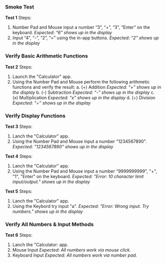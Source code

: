 ### Smoke Test

**Test 1**
Steps:
1. Number Pad and Mouse input a number “3”, “+”, “3”, “Enter” on the keyboard.
*Expected: “6” shows up in the display*
2. Input “4”, “-”, “2”, “=” using the in-app buttons.
*Expected: “2” shows up in the display*

### Verify Basic Arithmetic Functions

**Test 2**
Steps:
1. Launch the "Calculator" app.
2. Using the Number Pad and Mouse perform the following arithmetic functions and verify the result:
a. (+) Addition *Expected: “+” shows up in the display*
b. (-) Subtraction *Expected: “-” shows up in the display*
c. (x) Multiplication *Expected: “x” shows up in the display*
d. (÷) Division *Expected: “÷” shows up in the display*

### Verify Display Functions

**Test 3**
Steps:
1. Lanch the "Calculator" app.
2. Using the Number Pad and Mouse input a number "1234567890".
*Expected: "1234567890" shows up in the display*

**Test 4**
Steps:
1. Lanch the "Calculator" app.
2. Using the Number Pad and Mouse input a number "9999999999", "+", "1", "Enter" on the keyboard.
*Expected: "Error: 10 character limit input/output." shows up in the display*

**Test 5**
Steps:
1. Lanch the "Calculator" app.
2. Using the Keybord try input "a".
*Expected: "Error: Wrong input. Try numbers." shows up in the display*

### Verify All Numbers & Input Methods

**Test 6**
Steps:
1. Lanch the "Calculator: app.
2. Mouse Input 
*Expected: All numbers work via mouse click.*
3. Keyboard Input
*Expected: All numbers work via number pad.*

